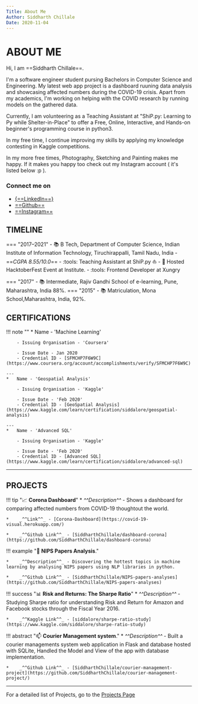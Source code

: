 ```yaml
---
Title: About Me
Author: Siddharth Chillale
Date: 2020-11-04
---
```


# ABOUT ME

Hi, I am ==Siddharth Chillale==.

I'm a software engineer student pursing Bachelors in Computer Science and Engineering. My latest web app project is a dashboard ruuning data analysis and showcasing affected numbers during the COVID-19 crisis. 
Apart from my academics, I'm working on helping with the COVID research by running models on the gathered data.

Currently, I am volunteering as a Teaching Assistant at "ShiP.py: Learning to Py while Shelter-in-Place" to offer a Free, Online, Interactive, and Hands-on beginner's programming course in python3.

In my free time, I continue improving my skills by applying my knowledge contesting in Kaggle competitions.

In my more free times, Photography, Sketching and Painting makes me happy. If it makes you happy too check out my Instagram account ( it's listed below :p ).

### Connect me on

* [{==LinkedIn==}](https://www.linkedin.com/in/siddharth-chillale-in/)
* [==Github==](https://github.com/siddharthchillale)
* [==Instagram==](https://www.instagram.com/seedaarth/)

## TIMELINE

=== "2017–2021"
    - :books: B Tech, Department of Computer Science, Indian Institute of Information Technology, Tiruchirappalli, Tamil Nadu, India - ==_CGPA 8.55/10.0_==
    - :tools: Teaching Assistant at ShiP.py :sailboat:
    - :school: Hosted HacktoberFest Event at Institute.
    - :tools: Frontend Developer at Xungry
    
=== "2017"
    - :books: Intermediate, Rajiv Gandhi School of e-learning, Pune, Maharashtra, India 88%.
=== "2015"
    - :books: Matriculation, Mona School,Maharashtra, India, 92%.

## CERTIFICATIONS 

!!! note ""
    *   Name - 'Machine Learning'

        - Issuing Organisation - 'Coursera'

        - Issue Date - Jan 2020
        - Credential ID - [SFMCHP7F6W9C](https://www.coursera.org/account/accomplishments/verify/SFMCHP7F6W9C)

    ---
    *   Name - 'Geospatial Analysis'

        - Issuing Organisation - 'Kaggle'

        - Issue Date - 'Feb 2020'
        - Credential ID - [GeoSpatial Analysis](https://www.kaggle.com/learn/certification/siddalore/geospatial-analysis)

    ---
    *   Name - 'Advanced SQL'

        - Issuing Organisation - 'Kaggle'

        - Issue Date - 'Feb 2020'
        - Credential ID - [Advanced SQL](https://www.kaggle.com/learn/certification/siddalore/advanced-sql)

---

## PROJECTS

!!! tip ":chart_with_upwards_trend: __Corona Dashboard__"
    *   _^^Description^^_ - Shows a dashboard for comparing affected numbers from COVID-19 thoughtout the world.

    *    _^^Link^^_ - [Corona-Dashboard](https://covid-19-visual.herokuapp.com/)

    *    _^^Github Link^^_ - [SiddharthChillale/dashboard-corona](https://github.com/SiddharthChillale/dashboard-corona)

!!! example ":bookmark_tabs:  __NIPS Papers Analysis__."

    *    _^^Description^^_ - Discovering the hottest topics in machine learning by analysing NIPS papers using NLP libraries in python.

    *    _^^Github Link^^_ - [SiddharthChillale/NIPS-papers-analyses](https://github.com/SiddharthChillale/NIPS-papers-analyses)

!!! success ":bar_chart: __Risk and Returns: The Sharpe Ratio__"
    *    _^^Description^^_ - Studying Sharpe ratio for understanding Risk and Return for Amazon and Facebook stocks through the Fiscal Year 2016.

    *    _^^Kaggle Link^^_ - [siddalore/sharpe-ratio-study](https://www.kaggle.com/siddalore/sharpe-ratio-study)

!!! abstract ":mailbox: __Courier Management system__."
    *    _^^Description^^_ - Built a courier managements system web application in Flask and database hosted with SQLite, Handled the Model and View of the app with database implementation.   

    *    _^^Github Link^^_ - [SiddharthChillale/courier-management-project](https://github.com/SiddharthChillale/courier-management-project/) 

---
For a detailed list of Projects, go to the [Projects Page](projects.md)